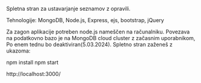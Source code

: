 Spletna stran za ustavarjanje seznamov z opravili.

Tehnologije:
MongoDB, Node.js, Express, ejs, bootstrap, jQuery

Za zagon aplikacije potreben node.js nameščen na računalniku.
Povezava na podatkovno bazo je na MongoDB cloud cluster z začasnim uporabnikom, Po enem tednu bo deaktiviran(5.03.2024).
Spletno stran zaženeš z ukazoma:

npm install
npm start

http://localhost:3000/
